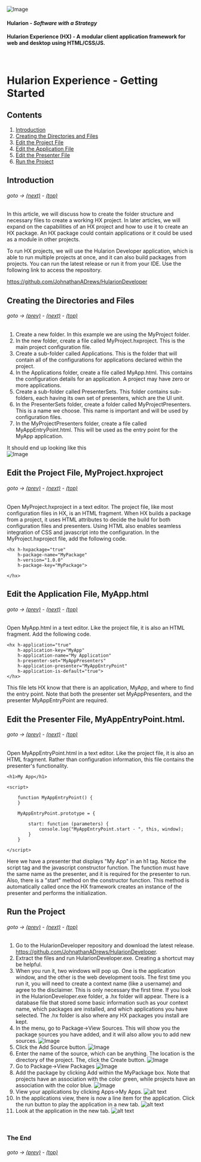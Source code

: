 <a id="top"></a> 

![Image](Hularion.png)
#### Hularion - *Software with a Strategy*
#### Hularion Experience (HX) - A modular client application framework for web and desktop using HTML/CSS/JS.

&nbsp;



# Hularion Experience - Getting Started

## Contents 

1. [Introduction](#Introduction)
1. [Creating the Directories and Files](#CreatingDirectoriesFiles)
1. [Edit the Project File](#EditProjectFile)
1. [Edit the Application File](#EditApplicationFile)
1. [Edit the Presenter File](#EditPresenterFile)
1. [Run the Project](#RunProject)

## Introduction <a id="Introduction"></a>

###### goto &rarr; [(next)](#CreatingDirectoriesFiles) - [(top)](#top)

In this article, we will discuss how to create the folder structure and necessary files to create a working HX project. In later articles, we will expand on the capabilities of an HX project and how to use it to create an HX package. An HX package could contain applications or it could be used as a module in other projects.

To run HX projects, we will use the Hularion Developer application, which is able to run multiple projects at once, and it can also build packages from projects. You can run the latest release or run it from your IDE. Use the following link to access the repository.

https://github.com/JohnathanADrews/HularionDeveloper


## Creating the Directories and Files <a id="CreatingDirectoriesFiles"></a>

###### goto &rarr; [(prev)](#Introduction) - [(next)](#EditProjectFile) - [(top)](#top)

1. Create a new folder. In this example we are using the MyProject folder.
2. In the new folder, create a file called MyProject.hxproject. This is the main project configuration file.
3. Create a sub-folder called Applications. This is the folder that will contain all of the configurations for applications declared within the project.
4. In the Applications folder, create a file called MyApp.html. This contains the configuration details for an application. A project may have zero or more applications.
5. Create a sub-folder called PresenterSets. This folder contains sub-folders, each having its own set of presenters, which are the UI unit.
6. In the PresenterSets folder, create a folder called MyProjectPresenters. This is a name we choose. This name is important and will be used by configuration files.
7. In the MyProjectPresenters folder, create a file called MyAppEntryPoint.html. This will be used as the entry point for the MyApp application.

It should end up looking like this  
![Image](GettingStartedFiles.png)
 



## Edit the Project File, MyProject.hxproject <a id="EditProjectFile"></a>

###### goto &rarr; [(prev)](#CreatingDirectoriesFiles) - [(next)](#CreatingDirectoriesFiles) - [(top)](#top)

Open MyProject.hxproject in a text editor. The project file, like most configuration files in HX, is an HTML fragment. When HX builds a package from a project, it uses HTML attributes to decide the build for both configuration files and presenters. Using HTML also enables seamless integration of CSS and javascript into the configuration. In the MyProject.hxproject file, add the following code.

```
<hx h-hxpackage="true"
    h-package-name="MyPackage"
    h-version="1.0.0"
    h-package-key="MyPackage">

</hx>
```


## Edit the Application File, MyApp.html <a id="EditApplicationFile"></a>

###### goto &rarr; [(prev)](#EditProjectFile) - [(next)](#EditPresenterFile) - [(top)](#top)

Open MyApp.html in a text editor. Like the project file, it is also an HTML fragment. Add the following code.

```
<hx h-application="true"
    h-application-key="MyApp"
    h-application-name="My Application"
    h-presenter-set="MyAppPresenters"
    h-application-presenter="MyAppEntryPoint"
    h-application-is-default="true">
</hx>
```
This file lets HX know that there is an application, MyApp, and where to find the entry point. Note that both the presenter set MyAppPresenters, and the presenter MyAppEntryPoint are required.



## Edit the Presenter File, MyAppEntryPoint.html. <a id="EditPresenterFile"></a>

###### goto &rarr; [(prev)](#EditApplicationFile) - [(next)](#RunProject) - [(top)](#top)

Open MyAppEntryPoint.html in a text editor. Like the project file, it is also an HTML fragment. Rather than configuration information, this file contains the presenter's functionality.

```
<h1>My App</h1>

<script>

    function MyAppEntryPoint() {
    }

    MyAppEntryPoint.prototype = {

        start: function (parameters) {            
            console.log("MyAppEntryPoint.start - ", this, window);
        }
    }

</script>
```
Here we have a presenter that displays "My App" in an h1 tag. Notice the script tag and the javascript constructor function. The function must have the same name as the presenter, and it is required for the presenter to run. Also, there is a "start" method on the constructor function. This method is automatically called once the HX framework creates an instance of the presenter and performs the initialization.



## Run the Project <a id="RunProject"></a>

###### goto &rarr; [(prev)](#EditPresenterFile) - [(next)](#End) - [(top)](#top)

1. Go to the HularionDeveloper repository and download the latest release. https://github.com/JohnathanADrews/HularionDeveloper.
2. Extract the files and run HularionDeveloper.exe. Creating a shortcut may be helpful.
3. When you run it, two windows will pop up. One is the application window, and the other is the web development tools. The first time you run it, you will need to create a context name (like a username) and agree to the disclaimer. This is only necessary the first time. If you look in the HularionDeveloper.exe folder, a .hx folder will appear. There is a database file that stored some basic information such as your context name, which packages are installed, and which applications you have selected. The .hx folder is also where any HX packages you install are kept.
4. In the menu, go to Package->View Sources. This will show you the package sources you have added, and it will also allow you to add new sources.
![Image](ViewSources.png)
5. Click the Add Source button.
![Image](ClickAddSource.png)
6. Enter the name of the source, which can be anything. The location is the directory of the project. The, click the Create button.
![Image](CreateSource.png)
7. Go to Package->View Packages
![Image](ViewPackages.png)
8. Add the package by clicking Add within the MyPackage box. Note that projects have an association with the color green, while projects have an association with the color blue.
![Image](AddPackage.png)
9. View your applications by clicking Apps->My Apps.
![alt text](MyApps.png)
10. In the applications view, there is now a line item for the application. Click the run button to play the application in a new tab.
![alt text](ViewApps.png)
11. Look at the application in the new tab.
![alt text](RunMyApp.png)


&nbsp;
### The End <a id="End"></a>
###### goto &rarr; [(prev)](#RunProject) - [(top)](#top)